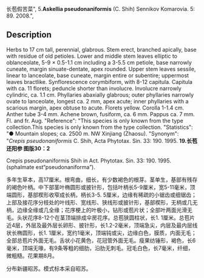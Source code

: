 长苞假苦菜",
5.**Askellia pseudonaniformis** (C. Shih) Sennikov Komarovia. 5: 89. 2008.",

## Description
Herbs to 17 cm tall, perennial, glabrous. Stem erect, branched apically, base with residue of old petioles. Lower and middle stem leaves elliptic to oblanceolate, 5-9 × 0.5-1.1 cm including a 3-5.5 cm petiole, base narrowly cuneate, margin sinuate-dentate, apex rounded. Upper stem leaves sessile, linear to lanceolate, base cuneate, margin entire or subentire; uppermost leaves bractlike. Synflorescence corymbiform, with 8-12 capitula. Capitula with ca. 11 florets; peduncle shorter than involucre. Involucre narrowly cylindric, ca. 1.1 cm. Phyllaries abaxially glabrous; outer phyllaries narrowly ovate to lanceolate, longest ca. 2 mm, apex acute; inner phyllaries with a scarious margin, apex obtuse to acute. Florets yellow. Corolla 1-1.4 cm. Anther tube 3-4 mm. Achene brown, fusiform, ca. 6 mm. Pappus ca. 7 mm. Fl. and fr. Aug.
  "Reference": "This species is only known from the type collection.This species is only known from the type collection.
  "Statistics": "● Mountain slopes; ca. 2500 m. NW Xinjiang (Zhaosu).
  "Synonym": "*Crepis pseudonaniformis* C. Shih, Acta Phytotax. Sin. 33: 190. 1995.
**19.长苞还阳参 图版30：2**

Crepis pseudonaniformis Shih in Act. Phytotax. Sin. 33: 190. 1995. (sphalmate est“pseudonaniforma”).

多年生草本，高17厘米。根弯曲，细长，有少数褐色的根芽。茎单生，基部有残存的褐色叶柄。中下部茎叶椭圆形或披针形，包括叶柄长5-9厘米，宽5-11毫米，顶端圆形，基部楔形收窄成长柄，柄长3-5. 5厘米，边缘有稀疏的小锯齿或细锯齿；上部及接花序分枝处的叶线形、宽线形、狭线形或披针形，基部楔形，无柄或几无柄，边缘全缘或几全缘；花序梗上的叶极小，钻形或苞片状；全部叶两面光滑无毛。头状花序8-12个在茎顶端排成伞房花序。总苞狭圆柱状，长1. 1厘米。总苞片近4层，外层及最外层长卵形、披针形，长1.2-2毫米，顶端急尖，内层及最内层线状长椭圆形，长1. 1厘米，宽约1毫米，顶端钝或尖，边缘白色，膜质，内面无毛；全部总苞片外面无毛。舌状小花黄色，花冠管外面无毛。瘦果纺锤形，褐色，长6毫米，顶端无喙，有9条等粗的细肋，沿肋无刺毛。冠毛白色，长7毫米，纤细，微粗糙。花果期8月。

分布新疆昭苏。模式标本采自昭苏。
